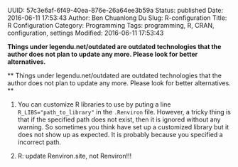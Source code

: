 UUID: 57c3e6af-6f49-40ea-876e-26a64ee3b59a
Status: published
Date: 2016-06-11 17:53:43
Author: Ben Chuanlong Du
Slug: R-configuration
Title: R Configuration
Category: Programming
Tags: programming, R, CRAN, configuration, settings
Modified: 2016-06-11 17:53:43

**Things under legendu.net/outdated are outdated technologies that the author does not plan to update any more. Please look for better alternatives.**

**
Things under legendu.net/outdated are outdated technologies 
that the author does not plan to update any more. 
Please look for better alternatives.
**

1. You can customize R libraries to use 
by puting a line `R_LIBS="path_to_library"` in the `.Renviron` file.
However, 
a tricky thing is that if the specified path does not exist,
then it is ignored without any warning.
So sometimes you think have set up a customized library 
but it does not show up as expected. 
It is probably because you specified a incorrect path.

2. R: update Renviron.site, not Renviron!!!
